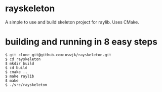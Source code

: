 # rayskeleton

A simple to use and build skeleton project for raylib. Uses CMake.

# building and running in 8 easy steps

    $ git clone git@github.com:oswjk/rayskeleton.git
    $ cd rayskeleton
    $ mkdir build
    $ cd build
    $ cmake ..
    $ make raylib
    $ make
    $ ./src/rayskeleton

